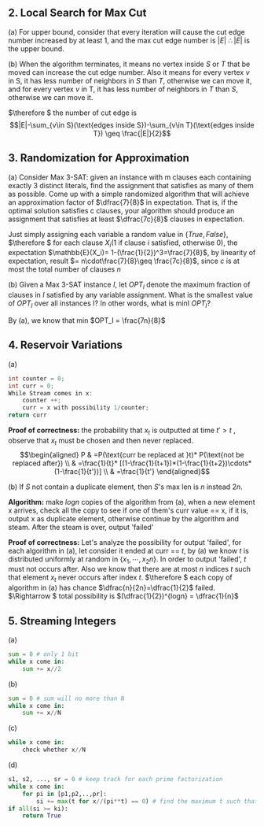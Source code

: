 ## 2. Local Search for Max Cut

(a) For upper bound, consider that every iteration will cause the cut edge number increased by at least 1, and the max cut edge number is $|E|$
$\therefore |E|$ is the upper bound.

(b) When the algorithm terminates, it means no vertex inside $S$ or $T$ that be moved can increase the cut edge number. Also it means for every vertex $v$ in S, it has less number of neighbors in $S$ than $T$, otherwise we can move it, and for every vertex $v$ in T, it has less number of neighbors in $T$ than $S$, otherwise we can move it.

$\therefore $ the number of cut edge is $$|E|-\sum_{v\in S}(\text{edges inside S})-\sum_{v\in T}(\text{edges inside T}) \geq \frac{|E|}{2}$$

## 3. Randomization for Approximation

(a) Consider Max 3-SAT: given an instance with m clauses each containing exactly 3 distinct literals, find the assignment that satisfies as many of them as possible. Come up with a simple randomized algorithm that will achieve an approximation factor of $\dfrac{7}{8}$ in expectation. That is, if the optimal solution satisfies c clauses, your algorithm should produce an assignment that satisfies at least $\dfrac{7c}{8}$ clauses in expectation.

Just simply assigning each variable a random value in $\{True, False\}$, $\therefore $ for each clause $X_i$(1 if clause $i$ satisfied, otherwise 0), the expectation $\mathbb{E}(X_i)= 1-(\frac{1}{2})^3=\frac{7}{8}$, by linearity of expectation, result $= n\cdot\frac{7}{8}\geq \frac{7c}{8}$, since $c$ is at most the total number of clauses $n$

(b) Given a Max 3-SAT instance $I$, let $OPT_I$ denote the maximum fraction of clauses in $I$ satisfied by any variable assignment. What is the smallest value of $OPT_I$ over all instances I? In other words, what is minI $OPT_I$?

By (a), we know that min  $OPT_I = \frac{7n}{8}$

## 4. Reservoir Variations

(a)

```java
int counter = 0;
int curr = 0;
While Stream comes in x:
    counter ++;
    curr = x with possibility 1/counter;
return curr

```
**Proof of correctness:** the probability that $x_t$ is outputted at time $t'> t$ , observe that $x_t$ must be chosen and then never replaced.
$$\begin{aligned}
P & =P(\text{curr be replaced at }t)* P(\text{not be replaced after}) \\
& =\frac{1}{t}* [(1-\frac{1}{t+1})*(1-\frac{1}{t+2})\cdots*(1-\frac{1}{t'})] \\ 
& =\frac{1}{t'}
\end{aligned}$$

(b) 
If $S$ not contain a duplicate element, then $S$'s max len is $n$ instead $2n$.

**Algorithm:** make $log n$ copies of the algorithm from (a), when a new element x arrives, check all the copy to see if one of them's curr value == x, if it is, output x as duplicate element, otherwise continue by the algorithm and steam. After the steam is over, output 'failed'

**Proof of correctness:** Let's analyze the possibility for output 'failed', for each algorithm in (a), let consider it ended at curr == $t$, by (a) we know $t$ is distributed uniformly at random in $\{x_1,\cdots,x_2n\}$. In order to output 'failed', $t$ must not occurs after. Also we know that there are at most $n$ indices $t$ such that element $x_t$ never occurs after index $t$.
$\therefore $ each copy of algorithm in (a) has chance $\dfrac{n}{2n}=\dfrac{1}{2}$ failed.
$\Rightarrow $ total possibility is $(\dfrac{1}{2})^{logn} = \dfrac{1}{n}$


## 5. Streaming Integers

(a)
```python
sum = 0 # only 1 bit
while x come in:
    sum += x//2
```

(b)
```python
sum = 0 # sum will no more than N
while x come in:
    sum += x//N
```

(c) 
```python
while x come in:
    check whether x//N
```

(d)
```python
s1, s2, ..., sr = 0 # keep track for each prime factorization
while x come in:
    for pi in [p1,p2,..,pr]:
        si += max(t for x//(pi**t) == 0) # find the maximum t such that pi**t divides the x.
if all(si >= ki):
    return True
```
